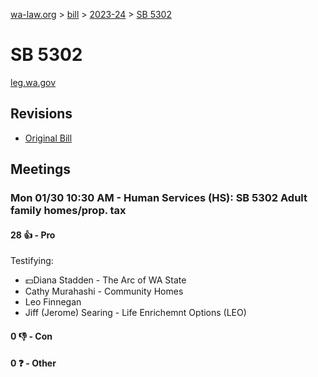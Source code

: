 [wa-law.org](/) > [bill](/bill/) > [2023-24](/bill/2023-24/) > [SB 5302](/bill/2023-24/sb/5302/)

# SB 5302
[leg.wa.gov](https://app.leg.wa.gov/billsummary?BillNumber=5302&Year=2023&Initiative=false)

## Revisions
* [Original Bill](1/)

## Meetings
### Mon 01/30 10:30 AM - Human Services (HS): SB 5302 Adult family homes/prop. tax
#### 28 👍 - Pro
Testifying:
* 💵Diana Stadden - The Arc of WA State
* Cathy Murahashi - Community Homes
* Leo Finnegan
* Jiff (Jerome) Searing - Life Enrichemnt Options (LEO)

#### 0 👎 - Con

#### 0 ❓ - Other
